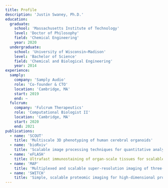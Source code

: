 ```yaml
---
title: Profile
description: 'Justin Swaney, Ph.D.'
education:
  graduate: 
    school: 'Massachusetts Institute of Technology'
    level: 'Doctor of Philosophy'
    field: 'Chemical Engineering'
    year: 2020
  undergraduate:
    school: 'University of Wisconsin—Madison'
    level: 'Bachelor of Science'
    field: 'Chemical and Biological Engineering'
    year: 2014
experience:
  samply:
    company: 'Samply Audio'
    role: 'Co-founder & CTO'
    location: 'Cambridge, MA'
    start: 2019
    end: ~
  fulcrum:
    company: 'Fulcrum Therapeutics'
    role: 'Computational Biologist II'
    location: 'Cambridge, MA'
    start: 2020
    end: 2021
publications:
  - name: 'SCOUT'
    title: 'Multiscale 3D phenotyping of human cerebral organoids'
  - name: 'bioRxiv'
    title: 'Scalable image processing techniques for quantitative analysis of volumetric biological images from light-sheet microscopy'
  - name: 'eFLASH'
    title: Ultrafast immunostaining of organ-scale tissues for scalable proteomic phenotyping
  - name: 'MAP'
    title: 'Multiplexed and scalable super-resolution imaging of three-dimensional protein localization in size-adjustable tissues'
  - name: 'SWITCH'
    title: 'Simple, scalable proteomic imaging for high-dimensional profiling of intact systems'
---
```

